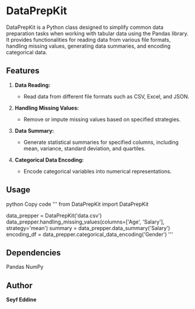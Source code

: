 # DataPrepKit

DataPrepKit is a Python class designed to simplify common data preparation tasks when working with tabular data using the Pandas library. It provides functionalities for reading data from various file formats, handling missing values, generating data summaries, and encoding categorical data.

## Features

1. **Data Reading:**
   - Read data from different file formats such as CSV, Excel, and JSON.

2. **Handling Missing Values:**
   - Remove or impute missing values based on specified strategies.

3. **Data Summary:**
   - Generate statistical summaries for specified columns, including mean, variance, standard deviation, and quartiles.

4. **Categorical Data Encoding:**
   - Encode categorical variables into numerical representations.

## Usage

python
Copy code
'''
from DataPrepKit import DataPrepKit

data_prepper = DataPrepKit('data.csv')
data_prepper.handling_missing_values(columns=['Age', 'Salary'], strategy='mean')
summary = data_prepper.data_summary('Salary')
encoding_df = data_prepper.categorical_data_encoding('Gender')
'''
## Dependencies
Pandas
NumPy
## Author
**Seyf Eddine**
